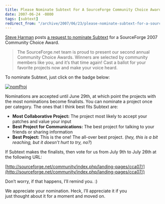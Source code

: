 ```yaml
---
title: Please Nominate Subtext For A SourceForge Community Choice Award
date: 2007-06-24 -0800
tags: [subtext]
redirect_from: "/archive/2007/06/23/please-nominate-subtext-for-a-sourceforge-community-choice-award.aspx/"
---
```


[Steve Harman](http://stevenharman.net/blog/ "Steve Harman") posts [a
request to nominate
Subtext](http://stevenharman.net/blog/archive/2007/06/24/nominate-subtext-for-a-2007-community-choice-award.aspx "Nominate Subtext for a 2007 Community Choice Award")
for a SourceForge 2007 Community Choice Award.

> The SourceForge.net team is proud to present our second annual
> Community Choice Awards. Winners are selected by community members
> like you, and it’s that time again! Cast a ballot for your favorite
> projects now and make your voice heard.

To nominate Subtext, just click on the badge below:

[![nomProj](https://haacked.com/images/haacked_com/WindowsLiveWriter/PleaseNominateSubtextForASourceForgeComm_FAAD/nomProj_1.png)](http://sourceforge.net/awards/cca/nomination.php?group_id=137896&from=http%3A%2F%2Fsourceforge.net%2Fprojects%2Fsubtext%2F "Nominate Subtext")

Nominations are accepted until June 29th, at which point the projects
with the most nominations become finalists. You can nominate a project
once per category. The ones that I think best fits Subtext are:

-   **Most Collaborative Project:** The project most likely to accept
    your patches and value your input
-   **Best Project for Communications:** The best project for talking to
    your friends or sharing information
-   **Best Project:** This is the one! The all-over best project. (*hey,
    this is a bit reaching, but it doesn’t hurt to try, no?*)

If Subtext makes the finalists, then vote for us from July 9th to July
26th at the following URL:

[http://sourceforge.net/community/index.php/landing-pages/cca07/](http://sourceforge.net/community/index.php/landing-pages/cca07/)

Don’t worry, if that happens, I’ll remind you. :)

We appreciate your nomination. Heck, I’ll appreciate it if you
just thought about it for a moment and moved on.

